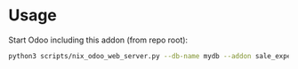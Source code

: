 # Usage

Start Odoo including this addon (from repo root):

```bash
python3 scripts/nix_odoo_web_server.py --db-name mydb --addon sale_expense_margin
```
